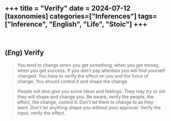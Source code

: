+++
title = "Verify"
date = 2024-07-12
[taxonomies]
categories=["Inferences"]
tags=["Inference", "English", "Life", "Stoic"]
+++
---
<br>

## (*Eng*) Verify
> You tend to change when you get something, when you get money, when you get success. If you don't pay attention you will find yourself changed. You have to verify the effect on you and the force of change. You should control it and shape the change.

> People will also give you some ideas and feelings. They may try or not they will shape and change you. Be aware, verify the people, the effect, the change, control it. Don't let them to change to as they want. Don't let anything shape you without your approval. Verify the input, verify the effect.